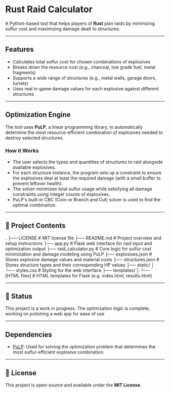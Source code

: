 # Rust Raid Calculator

A Python-based tool that helps players of **Rust** plan raids by minimizing sulfur cost and maximizing damage dealt to structures.

---

## Features
- Calculates total sulfur cost for chosen combinations of explosives
- Breaks down the resource cost (e.g., charcoal, low grade fuel, metal fragments)
- Supports a wide range of structures (e.g., metal walls, garage doors, turrets)
- Uses real in-game damage values for each explosive against different structures

---

## Optimization Engine

The tool  uses **PuLP**, a linear programming library, to automatically determine the most resource-efficient combination of explosives needed to destroy selected structures.

### How it Works
- The user selects the types and quantities of structures to raid alongside available explosives.
- For each structure instance, the program sets up a constraint to ensure the explosives deal at least the required damage (with a small buffer to prevent leftover health).
- The solver minimizes total sulfur usage while satisfying all damage constraints using integer counts of explosives.
- PuLP's built-in CBC (Coin-or Branch and Cut) solver is used to find the optimal combination.

---

## 📁 Project Contents
.
├── LICENSE                  # MIT license file
├── README.md                # Project overview and setup instructions
├── app.py                   # Flask web interface for raid input and optimization output
├── raid_calculator.py       # Core logic for sulfur cost minimization and damage modeling using PuLP
├── explosives.json          # Stores explosive damage values and material costs
├── structures.json          # Stores structure types and their corresponding HP values
├── static/
│   └── styles.css           # Styling for the web interface
├── templates/
│   └── [HTML files]         # HTML templates for Flask (e.g. index.html, results.html)

---

## 🚧 Status
This project is a work in progress. The optimization logic is complete, working on polishing a web app for ease of use

---

## Dependencies

- [PuLP](https://github.com/coin-or/pulp): Used for solving the optimization problem that determines the most sulfur-efficient explosive combination.

---

## 📜 License
This project is open-source and available under the **MIT License**.
